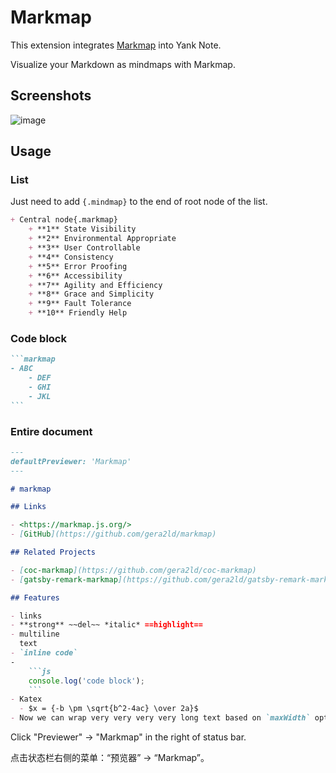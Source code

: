 # Markmap

This extension integrates [Markmap](https://markmap.js.org/) into Yank Note.

Visualize your Markdown as mindmaps with Markmap.

## Screenshots

![image](https://user-images.githubusercontent.com/7115690/181574494-38730b79-ab11-4197-b0a3-5225ab72a5b0.png)

## Usage

### List

Just need to add `{.mindmap}` to the end of root node of the list.

```markdown
+ Central node{.markmap}
    + **1** State Visibility
    + **2** Environmental Appropriate
    + **3** User Controllable
    + **4** Consistency
    + **5** Error Proofing
    + **6** Accessibility
    + **7** Agility and Efficiency
    + **8** Grace and Simplicity
    + **9** Fault Tolerance
    + **10** Friendly Help
```

### Code block

~~~markdown
```markmap
- ABC
    - DEF
    - GHI
    - JKL
```
~~~
### Entire document

~~~markdown
---
defaultPreviewer: 'Markmap'
---

# markmap

## Links

- <https://markmap.js.org/>
- [GitHub](https://github.com/gera2ld/markmap)

## Related Projects

- [coc-markmap](https://github.com/gera2ld/coc-markmap)
- [gatsby-remark-markmap](https://github.com/gera2ld/gatsby-remark-markmap)

## Features

- links
- **strong** ~~del~~ *italic* ==highlight==
- multiline
  text
- `inline code`
-
    ```js
    console.log('code block');
    ```
- Katex
  - $x = {-b \pm \sqrt{b^2-4ac} \over 2a}$
- Now we can wrap very very very very long text based on `maxWidth` option
~~~

Click "Previewer" -> "Markmap" in the right of status bar.

点击状态栏右侧的菜单：“预览器” -> “Markmap”。
